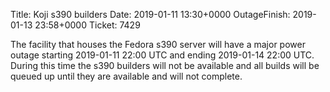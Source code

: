 Title: Koji s390 builders
Date: 2019-01-11 13:30+0000
OutageFinish: 2019-01-13 23:58+0000
Ticket: 7429

The facility that houses the Fedora s390 server will have a major power outage starting 2019-01-11 22:00 UTC and ending 2019-01-14 22:00 UTC. During this time the s390 builders will not be available and all builds will be queued up until they are available and will not complete.